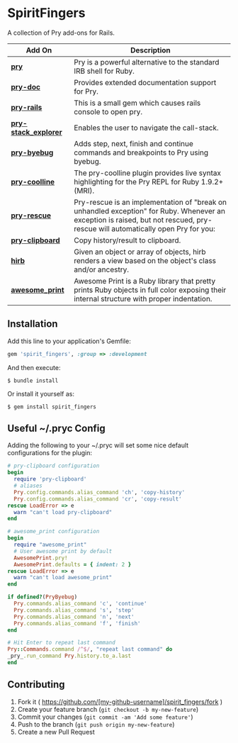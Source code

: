 # SpiritFingers

A collection of Pry add-ons for Rails.

| Add On  | Description
----------| -----------
[**pry**](https://github.com/pry/pry) | Pry is a powerful alternative to the standard IRB shell for Ruby.
[**pry-doc**](https://github.com/pry/pry-doc) | Provides extended documentation support for Pry.
[**pry-rails**](https://github.com/rweng/pry-rails) | This is a small gem which causes rails console to open pry.
[**pry-stack_explorer**](https://github.com/pry/pry-stack_explorer) | Enables the user to navigate the call-stack.
[**pry-byebug**](https://github.com/deivid-rodriguez/pry-byebug) | Adds step, next, finish and continue commands and breakpoints to Pry using byebug.
[**pry-coolline**](https://github.com/pry/pry-coolline) | The pry-coolline plugin provides live syntax highlighting for the Pry REPL for Ruby 1.9.2+ (MRI).
[**pry-rescue**](https://github.com/ConradIrwin/pry-rescue) | Pry-rescue is an implementation of "break on unhandled exception" for Ruby. Whenever an exception is raised, but not rescued, pry-rescue will automatically open Pry for you:
[**pry-clipboard**](https://github.com/hotchpotch/pry-clipboard) | Copy history/result to clipboard.
[**hirb**](https://github.com/cldwalker/hirb) | Given an object or array of objects, hirb renders a view based on the object's class and/or ancestry.
[**awesome_print**](https://github.com/michaeldv/awesome_print) | Awesome Print is a Ruby library that pretty prints Ruby objects in full color exposing their internal structure with proper indentation.

## Installation

Add this line to your application's Gemfile:

```ruby
gem 'spirit_fingers', :group => :development
```

And then execute:

    $ bundle install

Or install it yourself as:

    $ gem install spirit_fingers

## Useful ~/.pryc Config
Adding the following to your ~/.pryc will set some nice default configurations for the plugin:

```ruby
# pry-clipboard configuration
begin
  require 'pry-clipboard'
  # aliases
  Pry.config.commands.alias_command 'ch', 'copy-history'
  Pry.config.commands.alias_command 'cr', 'copy-result'
rescue LoadError => e
  warn "can't load pry-clipboard"
end

# awesome_print configuration
begin
  require "awesome_print"
  # User awesome print by default
  AwesomePrint.pry!
  AwesomePrint.defaults = { indent: 2 }
rescue LoadError => e
  warn "can't load awesome_print"
end

if defined?(PryByebug)
  Pry.commands.alias_command 'c', 'continue'
  Pry.commands.alias_command 's', 'step'
  Pry.commands.alias_command 'n', 'next'
  Pry.commands.alias_command 'f', 'finish'
end

# Hit Enter to repeat last command
Pry::Commands.command /^$/, "repeat last command" do
_pry_.run_command Pry.history.to_a.last
end

```

## Contributing

1. Fork it ( https://github.com/[my-github-username]/spirit_fingers/fork )
2. Create your feature branch (`git checkout -b my-new-feature`)
3. Commit your changes (`git commit -am 'Add some feature'`)
4. Push to the branch (`git push origin my-new-feature`)
5. Create a new Pull Request

